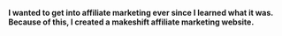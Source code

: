 **I wanted to get into affiliate marketing ever since I learned what it was. Because of this, I created a makeshift affiliate marketing website.**